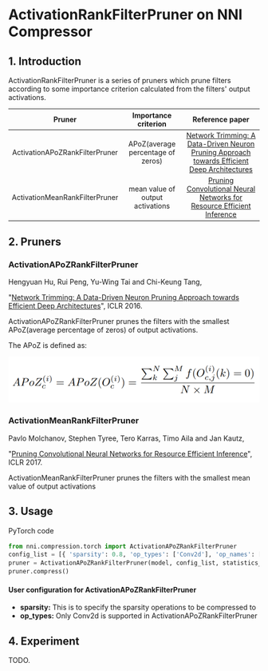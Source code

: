 ActivationRankFilterPruner on NNI Compressor
===

## 1. Introduction

ActivationRankFilterPruner is a series of pruners which prune filters according to some importance criterion calculated from the filters' output activations.

|             Pruner             |       Importance criterion        |                       Reference paper                        |
| :----------------------------: | :-------------------------------: | :----------------------------------------------------------: |
| ActivationAPoZRankFilterPruner | APoZ(average percentage of zeros) | [Network Trimming: A Data-Driven Neuron Pruning Approach towards Efficient Deep Architectures](https://arxiv.org/abs/1607.03250) |
| ActivationMeanRankFilterPruner | mean value of output activations  | [Pruning Convolutional Neural Networks for Resource Efficient Inference](https://arxiv.org/abs/1611.06440) |

## 2. Pruners

### ActivationAPoZRankFilterPruner

Hengyuan Hu, Rui Peng, Yu-Wing Tai and Chi-Keung Tang,

"[Network Trimming: A Data-Driven Neuron Pruning Approach towards Efficient Deep Architectures](https://arxiv.org/abs/1607.03250)", ICLR 2016.

ActivationAPoZRankFilterPruner prunes the filters with the smallest APoZ(average percentage of zeros) of output activations.

The APoZ is defined as:

![](../../img/apoz.png)

### ActivationMeanRankFilterPruner

Pavlo Molchanov, Stephen Tyree, Tero Karras, Timo Aila and Jan Kautz,

"[Pruning Convolutional Neural Networks for Resource Efficient Inference](https://arxiv.org/abs/1611.06440)", ICLR 2017.

ActivationMeanRankFilterPruner prunes the filters with the smallest mean value of output activations

## 3. Usage

PyTorch code

```python
from nni.compression.torch import ActivationAPoZRankFilterPruner
config_list = [{ 'sparsity': 0.8, 'op_types': ['Conv2d'], 'op_names': ['conv1', 'conv2'] }]
pruner = ActivationAPoZRankFilterPruner(model, config_list, statistics_batch_num=1)
pruner.compress()
```

#### User configuration for ActivationAPoZRankFilterPruner

- **sparsity:** This is to specify the sparsity operations to be compressed to
- **op_types:** Only Conv2d is supported in ActivationAPoZRankFilterPruner

## 4. Experiment

TODO. 





